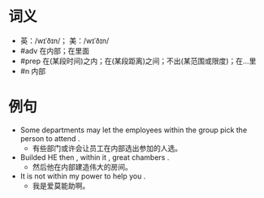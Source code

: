 # 词义
- 英：/wɪˈðɪn/； 美：/wɪˈðɪn/
- #adv 在内部；在里面
- #prep 在(某段时间)之内；在(某段距离)之间；不出(某范围或限度)；在…里
- #n 内部
# 例句
- Some departments may let the employees within the group pick the person to attend .
	- 有些部门或许会让员工在内部选出参加的人选。
- Builded HE then , within it , great chambers .
	- 然后他在内部建造伟大的房间。
- It is not within my power to help you .
	- 我是爱莫能助啊。
